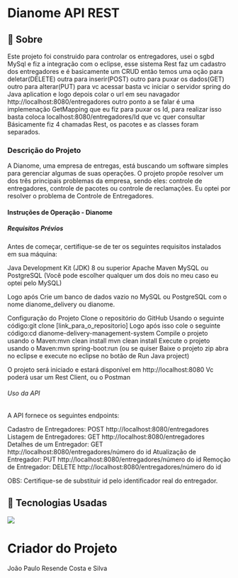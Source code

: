 <h1>Dianome API REST</h1>

<h2>🔖 Sobre</h2>
<p>
  Este projeto foi construido para controlar os entregadores, usei o sgbd MySql e fiz a integração com o eclipse, esse sistema Rest faz um cadastro dos entregadores e é basicamente um CRUD então temos uma oção
  para deletar(DELETE) outra para inserir(POST) outro para puxar os dados(GET) outro para alterar(PUT) para vc acessar basta vc iniciar o servidor spring do Java aplication e logo depois colar o url em seu navagador http://localhost:8080/entregadores outro ponto a se falar é uma implemenação GetMapping que eu fiz para puxar os Id, para realizar isso basta coloca localhost:8080/entregadores/Id que vc quer consultar Básicamente fiz 4 chamadas Rest, os pacotes e as classes foram separados.

<h3>Descrição do Projeto</h3>
A Dianome, uma empresa de entregas, está buscando um software simples para gerenciar algumas de suas operações. O projeto propõe resolver um dos três principais problemas da empresa, sendo eles: controle de entregadores, controle de pacotes ou controle de reclamações. Eu optei por resolver o problema de Controle de Entregadores.

<h4>
Instruções de Operação - Dianome</h4>

<h5>Requisitos Prévios</h5>
Antes de começar, certifique-se de ter os seguintes requisitos instalados em sua máquina:

Java Development Kit (JDK) 8 ou superior
Apache Maven
MySQL ou PostgreSQL (Você pode escolher qualquer um dos dois no meu caso eu optei pelo MySQL)

Logo após Crie um banco de dados vazio no MySQL ou PostgreSQL com o nome dianome_delivery ou dianome.

Configuração do Projeto
Clone o repositório do GitHub Usando o seguinte código:git clone [link_para_o_repositorio]
Logo após isso cole o seguinte código:cd dianome-delivery-management-system
Compile o projeto usando o Maven:mvn clean install
mvn clean install
Execute o projeto usando o Maven:mvn spring-boot:run 
(ou se quiser Baixe o projeto zip abra no eclipse e execute no eclipse no botão de Run Java project)

O projeto será iniciado e estará disponível em http://localhost:8080 Vc poderá usar um Rest Client, ou o Postman


<h6>Uso da API</h6>
A API fornece os seguintes endpoints:

Cadastro de Entregadores: POST http://localhost:8080/entregadores
Listagem de Entregadores: GET http://localhost:8080/entregadores
Detalhes de um Entregador: GET http://localhost:8080/entregadores/número do id
Atualização de Entregador: PUT http://localhost:8080/entregadores/número do id
Remoção de Entregador: DELETE http://localhost:8080/entregadores/número do id

OBS: Certifique-se de substituir id pelo identificador real do entregador.


</p>

## 🚀 Tecnologias Usadas
<div>
  <img src="https://img.shields.io/badge/Java-ED8B00?style=for-the-badge&logo=java&logoColor=white"
  
  </div>

# Criador do Projeto

 <p>João Paulo Resende Costa e Silva</p> 

